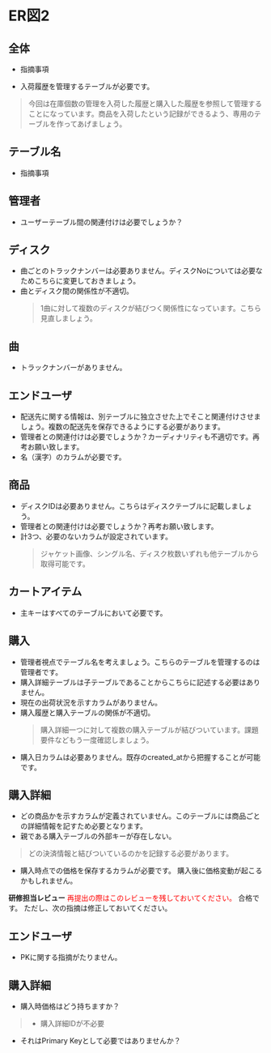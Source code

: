# ER図2
## 全体
- 指摘事項

- 入荷履歴を管理するテーブルが必要です。
 >今回は在庫個数の管理を入荷した履歴と購入した履歴を参照して管理することになっています。商品を入荷したという記録ができるよう、専用のテーブルを作ってあげましょう。

## テーブル名
- 指摘事項


## 管理者
- ユーザーテーブル間の関連付けは必要でしょうか？
## ディスク
- 曲ごとのトラックナンバーは必要ありません。ディスクNoについては必要なためこちらに変更しておきましょう。
- 曲とディスク間の関係性が不適切。
    >1曲に対して複数のディスクが結びつく関係性になっています。こちら見直しましょう。

## 曲
- トラックナンバーがありません。


## エンドユーザ
- 配送先に関する情報は、別テーブルに独立させた上でそこと関連付けさせましょう。複数の配送先を保存できるようにする必要があります。
- 管理者との関連付けは必要でしょうか？カーディナリティも不適切です。再考お願い致します。
- 名（漢字）のカラムが必要です。

## 商品
- ディスクIDは必要ありません。こちらはディスクテーブルに記載しましょう。
- 管理者との関連付けは必要でしょうか？再考お願い致します。
- 計3つ、必要のないカラムが設定されています。
    >ジャケット画像、シングル名、ディスク枚数いずれも他テーブルから取得可能です。

## カートアイテム
- 主キーはすべてのテーブルにおいて必要です。

## 購入
- 管理者視点でテーブル名を考えましょう。こちらのテーブルを管理するのは管理者です。
- 購入詳細テーブルは子テーブルであることからこちらに記述する必要はありません。
- 現在の出荷状況を示すカラムがありません。
- 購入履歴と購入テーブルの関係が不適切。
    >購入詳細一つに対して複数の購入テーブルが結びついています。課題要件などもう一度確認しましょう。
- 購入日カラムは必要ありません。既存のcreated_atから把握することが可能です。

## 購入詳細
- どの商品かを示すカラムが定義されていません。このテーブルには商品ごとの詳細情報を記すため必要となります。
- 親である購入テーブルの外部キーが存在しない。
 >どの決済情報と結びついているのかを記録する必要があります。
- 購入時点での価格を保存するカラムが必要です。
    購入後に価格変動が起こるかもしれません。

**研修担当レビュー**
<font color="Red"> 再提出の際はこのレビューを残しておいてください。</font>
合格です。
ただし、次の指摘は修正しておいてください。

## エンドユーザ
- PKに関する指摘がたりません。

## 購入詳細  
- 購入時価格はどう持ちますか？
> - 購入詳細IDが不必要
- それはPrimary Keyとして必要ではありませんか？
